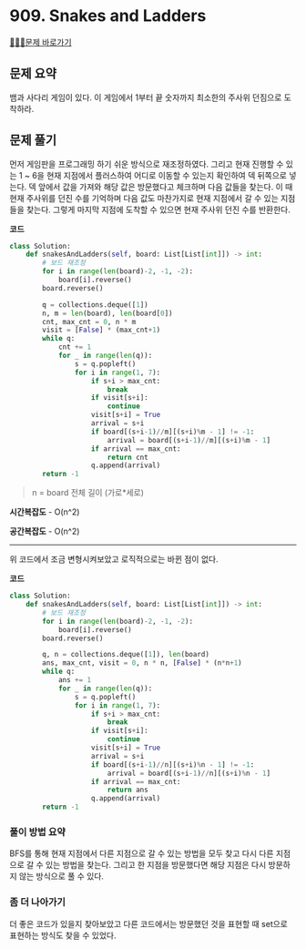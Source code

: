 # 909. Snakes and Ladders

[🧑🏻‍💻문제 바로가기](https://leetcode.com/problems/snakes-and-ladders)



## 문제 요약

뱀과 사다리 게임이 있다. 이 게임에서 1부터 끝 숫자까지 최소한의 주사위 던짐으로 도착하라.



## 문제 풀기

먼저 게임판을 프로그래밍 하기 쉬운 방식으로 재조정하였다. 그리고 현재 진행할 수 있는 1 ~ 6을 현재 지점에서 플러스하여 어디로 이동할 수 있는지 확인하여 덱 뒤쪽으로 넣는다. 덱 앞에서 값을 가져와 해당 값은 방문했다고 체크하며 다음 값들을 찾는다. 이 때 현재 주사위를 던진 수를 기억하며 다음 값도 마찬가지로 현재 지점에서 갈 수 있는 지점들을 찾는다. 그렇게 마지막 지점에 도착할 수 있으면 현재 주사위 던진 수를 반환한다.



**코드**

```python
class Solution:
    def snakesAndLadders(self, board: List[List[int]]) -> int:
        # 보드 재조정
        for i in range(len(board)-2, -1, -2):
            board[i].reverse()
        board.reverse()

        q = collections.deque([1])
        n, m = len(board), len(board[0])
        cnt, max_cnt = 0, n * m
        visit = [False] * (max_cnt+1)
        while q:
            cnt += 1
            for _ in range(len(q)):
                s = q.popleft()
                for i in range(1, 7):
                    if s+i > max_cnt:
                        break
                    if visit[s+i]:
                        continue
                    visit[s+i] = True
                    arrival = s+i
                    if board[(s+i-1)//m][(s+i)%m - 1] != -1:
                        arrival = board[(s+i-1)//m][(s+i)%m - 1]
                    if arrival == max_cnt:
                        return cnt
                    q.append(arrival)
        return -1
```

> n = board 전체 길이 (가로*세로)

**시간복잡도** - O(n^2)

**공간복잡도** - O(n^2)



---

위 코드에서 조금 변형시켜보았고 로직적으로는 바뀐 점이 없다. 



**코드**

```python
class Solution:
    def snakesAndLadders(self, board: List[List[int]]) -> int:
        # 보드 재조정
        for i in range(len(board)-2, -1, -2):
            board[i].reverse()
        board.reverse()

        q, n = collections.deque([1]), len(board)
        ans, max_cnt, visit = 0, n * n, [False] * (n*n+1)
        while q:
            ans += 1
            for _ in range(len(q)):
                s = q.popleft()
                for i in range(1, 7):
                    if s+i > max_cnt:
                        break
                    if visit[s+i]:
                        continue
                    visit[s+i] = True
                    arrival = s+i
                    if board[(s+i-1)//n][(s+i)%n - 1] != -1:
                        arrival = board[(s+i-1)//n][(s+i)%n - 1]
                    if arrival == max_cnt:
                        return ans
                    q.append(arrival)
        return -1
```



### 풀이 방법 요약

BFS를 통해 현재 지점에서 다른 지점으로 갈 수 있는 방법을 모두 찾고 다시 다른 지점으로 갈 수 있는 방법을 찾는다. 그리고 한 지점을 방문했다면 해당 지점은 다시 방문하지 않는 방식으로 풀 수 있다.



### 좀 더 나아가기

더 좋은 코드가 있을지 찾아보았고 다른 코드에서는 방문했던 것을 표현할 때 set으로 표현하는 방식도 찾을 수 있었다.



